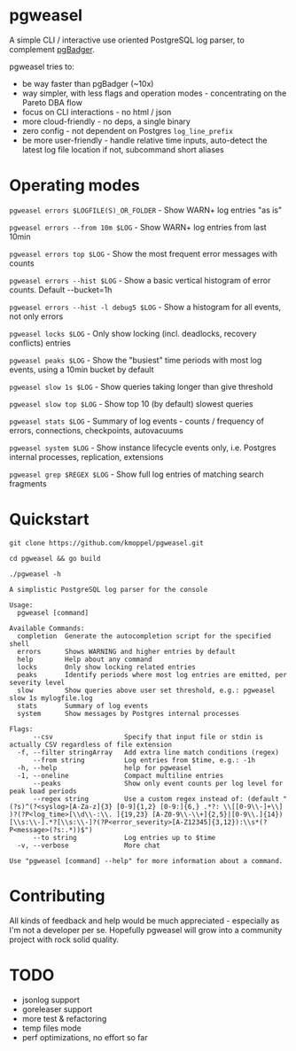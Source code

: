 # pgweasel

A simple CLI / interactive use oriented PostgreSQL log parser, to complement [pgBadger](https://github.com/darold/pgbadger).

pgweasel tries to:

* be way faster than pgBadger (~10x)
* way simpler, with less flags and operation modes - concentrating on the Pareto DBA flow
* focus on CLI interactions - no html / json
* more cloud-friendly - no deps, a single binary
* zero config - not dependent on Postgres `log_line_prefix`
* be more user-friendly - handle relative time inputs, auto-detect the latest log file location if not, subcommand short aliases


# Operating modes

`pgweasel errors $LOGFILE(S)_OR_FOLDER` - Show WARN+ log entries "as is"

`pgweasel errors --from 10m $LOG` - Show WARN+ log entries from last 10min

`pgweasel errors top $LOG` - Show the most frequent error messages with counts

`pgweasel errors --hist $LOG` - Show a basic vertical histogram of error counts. Default --bucket=1h

`pgweasel errors --hist -l debug5 $LOG` - Show a histogram for all events, not only errors

`pgweasel locks $LOG` - Only show locking (incl. deadlocks, recovery conflicts) entries

`pgweasel peaks $LOG` - Show the "busiest" time periods with most log events, using a 10min bucket by default

`pgweasel slow 1s $LOG` - Show queries taking longer than give threshold

`pgweasel slow top $LOG` - Show top 10 (by default) slowest queries

`pgweasel stats $LOG` - Summary of log events - counts / frequency of errors, connections, checkpoints, autovacuums

`pgweasel system $LOG` - Show instance lifecycle events only, i.e. Postgres internal processes, replication, extensions

`pgweasel grep $REGEX $LOG` - Show full log entries of matching search fragments


# Quickstart

```
git clone https://github.com/kmoppel/pgweasel.git

cd pgweasel && go build

./pgweasel -h

A simplistic PostgreSQL log parser for the console

Usage:
  pgweasel [command]

Available Commands:
  completion  Generate the autocompletion script for the specified shell
  errors      Shows WARNING and higher entries by default
  help        Help about any command
  locks       Only show locking related entries
  peaks       Identify periods where most log entries are emitted, per severity level
  slow        Show queries above user set threshold, e.g.: pgweasel slow 1s mylogfile.log
  stats       Summary of log events
  system      Show messages by Postgres internal processes

Flags:
      --csv                  Specify that input file or stdin is actually CSV regardless of file extension
  -f, --filter stringArray   Add extra line match conditions (regex)
      --from string          Log entries from $time, e.g.: -1h
  -h, --help                 help for pgweasel
  -1, --oneline              Compact multiline entries
      --peaks                Show only event counts per log level for peak load periods
      --regex string         Use a custom regex instead of: (default "(?s)^(?<syslog>[A-Za-z]{3} [0-9]{1,2} [0-9:]{6,} .*?: \\[[0-9\\-]+\\] )?(?P<log_time>[\\d\\-:\\. ]{19,23} [A-Z0-9\\-\\+]{2,5}|[0-9\\.]{14})[\\s:\\-].*?[\\s:\\-]?(?P<error_severity>[A-Z12345]{3,12}):\\s*(?P<message>(?s:.*))$")
      --to string            Log entries up to $time
  -v, --verbose              More chat

Use "pgweasel [command] --help" for more information about a command.
```


# Contributing

All kinds of feedback and help would be much appreciated - especially as I'm not a developer per se. Hopefully pgweasel will grow into a community project with rock solid quality.


# TODO

* jsonlog support
* goreleaser support
* more test & refactoring
* temp files mode
* perf optimizations, no effort so far
